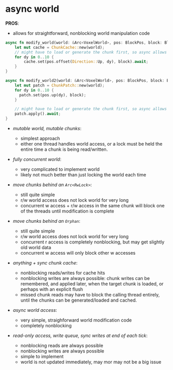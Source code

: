 # async world

**PROS**:
- allows for straightforward, nonblocking world manipulation code
```rs
async fn modify_world(world: &Arc<VoxelWorld>, pos: BlockPos, block: BlockId) {
    let mut cache = ChunkCache::new(world);
    // might have to load or generate the chunk first, so async allows us to not have to handle that complexity every time we want to access the world.
    for dy in 0..10 {
        cache.set(pos.offset(Direction::Up, dy), block).await;
    }
}

async fn modify_world2(world: &Arc<VoxelWorld>, pos: BlockPos, block: BlockId) {
    let mut patch = ChunkPatch::new(world);
    for dy in 0..10 {
      patch.set(pos.up(dy), block);
    }

    // might have to load or generate the chunk first, so async allows us to not have to handle that complexity every time we want to access the world.
    patch.apply().await;
}
```

- *mutable world, mutable chunks*:
  - simplest approach
  - either one thread handles world access, or a lock must be held the entire time a chunk is being read/written.
- *fully concurrent world*:
  - very complicated to implement world
  - likely not much better than just locking the world each time
  
- *move chunks behind an `Arc<RwLock>`*:
  - still quite simple
  - r/w world access does not lock world for very long
  - concurrent w access + r/w access in the same chunk will block one of the threads until modification is complete
- *move chunks behind an `Orphan`*:
  - still quite simple
  - r/w world access does not lock world for very long
  - concurrent r access is completely nonblocking, but may get slightly old world data
  - concurrent w access will only block other w accesses
- *anything + sync chunk cache*:
  - nonblocking reads/writes for cache hits
  - nonblocking writes are always possible: chunk writes can be remembered, and applied later, when the target chunk is loaded, or perhaps with an explicit flush
  - missed chunk reads may have to block the calling thread entirely, until the chunks can be generated/loaded and cached.
- *async world access*:
  - very simple, straighforward world modification code
  - completely nonblocking
- *read-only access, write queue, sync writes at end of each tick*:
  - nonblocking reads are always possible
  - nonblocking writes are always possible
  - simple to implement
  - world is not updated immediately, may mor may not be a big issue